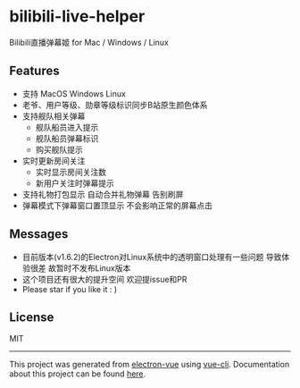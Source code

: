 # bilibili-live-helper

 Bilibili直播弹幕姬 for Mac / Windows / Linux

## Features
* 支持 MacOS Windows Linux
* 老爷、用户等级、勋章等级标识同步B站原生颜色体系
* 支持舰队相关弹幕
  * 舰队船员进入提示
  * 舰队船员弹幕标识
  * 购买舰队提示
* 实时更新房间关注
  * 实时显示房间关注数
  * 新用户关注时弹幕提示
* 支持礼物打包显示 自动合并礼物弹幕 告别刷屏
* 弹幕模式下弹幕窗口置顶显示 不会影响正常的屏幕点击

## Messages
 * 目前版本(v1.6.2)的Electron对Linux系统中的透明窗口处理有一些问题 导致体验很差 故暂时不发布Linux版本
 * 这个项目还有很大的提升空间 欢迎提issue和PR
 * Please star if you like it : )

## License
MIT

---

This project was generated from [electron-vue](https://github.com/SimulatedGREG/electron-vue) using [vue-cli](https://github.com/vuejs/vue-cli). Documentation about this project can be found [here](https://simulatedgreg.gitbooks.io/electron-vue/content/index.html).
